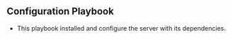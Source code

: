 
## Configuration Playbook

- This playbook installed and configure the server with its dependencies.
